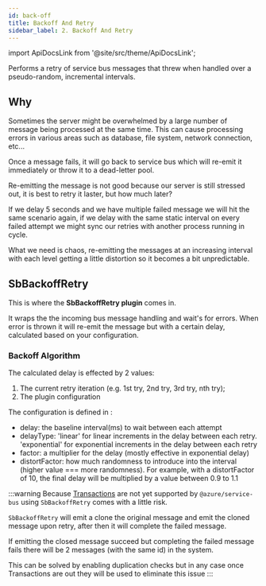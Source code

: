 ```yaml
---
id: back-off
title: Backoff And Retry
sidebar_label: 2. Backoff And Retry
---
```

import ApiDocsLink from '@site/src/theme/ApiDocsLink';

Performs a retry of service bus messages that threw when handled over a pseudo-random, incremental intervals.

## Why

Sometimes the server might be overwhelmed by a large number of message being processed at the same time.
This can cause processing errors in various areas such as database, file system, network connection, etc...

Once a message fails, it will go back to service bus which will re-emit it immediately or throw it to a dead-letter pool.

Re-emitting the message is not good because our server is still stressed out, it is best to retry it laster, but how much later?

If we delay 5 seconds and we have multiple failed message we will hit the same scenario again, if we delay with the same
static interval on every failed attempt we might sync our retries with another process running in cycle.

What we need is chaos, re-emitting the messages at an increasing interval with each level getting a little distortion so it becomes a bit unpredictable.

## SbBackoffRetry

This is where the **SbBackoffRetry plugin** comes in.

It wraps the the incoming bus message handling and wait's for errors.
When error is thrown it will re-emit the message but with a certain delay, calculated based on your configuration.

### Backoff Algorithm

The calculated delay is effected by 2 values:

1. The current retry iteration (e.g. 1st try, 2nd try, 3rd try, nth try);
2. The plugin configuration

The configuration is defined in <ApiDocsLink type="interface" symbol="SbBackoffRetryOptions"></ApiDocsLink>:

- delay: the baseline interval(ms) to wait between each attempt
- delayType: 'linear' for linear increments in the delay between each retry. 'exponential' for exponential increments in the delay between each retry
- factor: a multiplier for the delay (mostly effective in exponential delay)
- distortFactor: how much randomness to introduce into the interval (higher value === more randomness).
For example, with a distortFactor of 10, the final delay will be multiplied by a value between 0.9 to 1.1

:::warning
Because [Transactions](https://github.com/Azure/azure-sdk-for-js/issues/8252) are not yet supported by `@azure/service-bus` using
`SbBackoffRetry` comes with a little risk.

`SbBackoffRetry` will emit a clone the original message and emit the cloned message upon retry, after then it will complete the failed message.

If emitting the closed message succeed but completing the failed message fails there will be 2 messages (with the same id) in the system.

This can be solved by enabling duplication checks but in any case once Transactions are out they will be used to eliminate this issue
:::